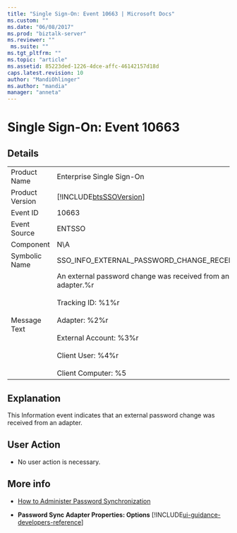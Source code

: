 ```yaml
---
title: "Single Sign-On: Event 10663 | Microsoft Docs"
ms.custom: ""
ms.date: "06/08/2017"
ms.prod: "biztalk-server"
ms.reviewer: ""
 ms.suite: ""
ms.tgt_pltfrm: ""
ms.topic: "article"
ms.assetid: 85223ded-1226-4dce-affc-46142157d18d
caps.latest.revision: 10
author: "MandiOhlinger"
ms.author: "mandia"
manager: "anneta"
---
```

# Single Sign-On: Event 10663
## Details  
  
|||  
|-|-|  
|Product Name|Enterprise Single Sign-On|  
|Product Version|[!INCLUDE[btsSSOVersion](../includes/btsssoversion-md.md)]|  
|Event ID|10663|  
|Event Source|ENTSSO|  
|Component|N\A|  
|Symbolic Name|SSO_INFO_EXTERNAL_PASSWORD_CHANGE_RECEIVED|  
|Message Text|An external password change was received from an adapter.%r<br /><br /> Tracking ID: %1%r<br /><br /> Adapter: %2%r<br /><br /> External Account: %3%r<br /><br /> Client User: %4%r<br /><br /> Client Computer: %5|  
  
## Explanation  
 This Information event indicates that an external password change was received from an  adapter.  
  
## User Action  
  
-   No user action is necessary.  
  
## More info
  
-   [How to Administer Password Synchronization](../core/how-to-administer-password-synchronization.md)  
  
-   **Password Sync Adapter Properties: Options** [!INCLUDE[ui-guidance-developers-reference](../includes/ui-guidance-developers-reference.md)]